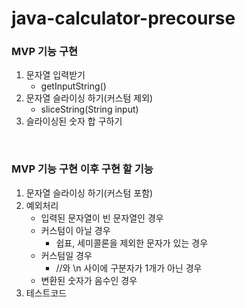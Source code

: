 # java-calculator-precourse
### MVP 기능 구현
1. 문자열 입력받기
   * getInputString()
2. 문자열 슬라이싱 하기(커스텀 제외)
    * sliceString(String input)
3. 슬라이싱된 숫자 합 구하기

<br/>

### MVP 기능 구현 이후 구현 할 기능
1. 문자열 슬라이싱 하기(커스텀 포함)
2. 예외처리
   * 입력된 문자열이 빈 문자열인 경우
   * 커스텀이 아닐 경우
     * 쉽표, 세미콜론을 제외한 문자가 있는 경우
   * 커스텀일 경우
     * //와 \n 사이에 구분자가 1개가 아닌 경우
   * 변환된 숫자가 음수인 경우
3. 테스트코드